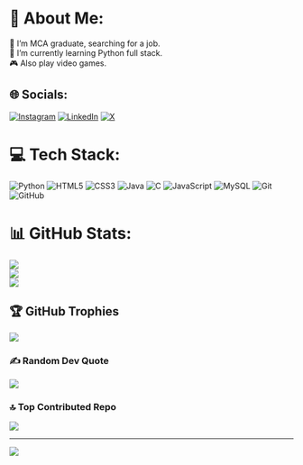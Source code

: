 # 💫 About Me:
🔭 I’m MCA graduate, searching for a job.<br>🌱 I’m currently learning Python full stack.<br>🎮 Also play video games.


## 🌐 Socials:
[![Instagram](https://img.shields.io/badge/Instagram-%23E4405F.svg?logo=Instagram&logoColor=white)](balaji_raina_) [![LinkedIn](https://img.shields.io/badge/LinkedIn-%230077B5.svg?logo=linkedin&logoColor=white)](balaji-b-ba1b44229) [![X](https://img.shields.io/badge/X-black.svg?logo=X&logoColor=white)](balaji_raina_) 

# 💻 Tech Stack:
![Python](https://img.shields.io/badge/python-3670A0?style=for-the-badge&logo=python&logoColor=ffdd54) ![HTML5](https://img.shields.io/badge/html5-%23E34F26.svg?style=for-the-badge&logo=html5&logoColor=white) ![CSS3](https://img.shields.io/badge/css3-%231572B6.svg?style=for-the-badge&logo=css3&logoColor=white) ![Java](https://img.shields.io/badge/java-%23ED8B00.svg?style=for-the-badge&logo=openjdk&logoColor=white) ![C](https://img.shields.io/badge/c-%2300599C.svg?style=for-the-badge&logo=c&logoColor=white) ![JavaScript](https://img.shields.io/badge/javascript-%23323330.svg?style=for-the-badge&logo=javascript&logoColor=%23F7DF1E) ![MySQL](https://img.shields.io/badge/mysql-4479A1.svg?style=for-the-badge&logo=mysql&logoColor=white) ![Git](https://img.shields.io/badge/git-%23F05033.svg?style=for-the-badge&logo=git&logoColor=white) ![GitHub](https://img.shields.io/badge/github-%23121011.svg?style=for-the-badge&logo=github&logoColor=white)
# 📊 GitHub Stats:
![](https://github-readme-stats.vercel.app/api?username=Balaji-B-GIT&theme=github_dark&hide_border=false&include_all_commits=false&count_private=false)<br/>
![](https://github-readme-streak-stats.herokuapp.com/?user=Balaji-B-GIT&theme=github_dark&hide_border=false)<br/>
![](https://github-readme-stats.vercel.app/api/top-langs/?username=Balaji-B-GIT&theme=github_dark&hide_border=false&include_all_commits=false&count_private=false&layout=compact)

## 🏆 GitHub Trophies
![](https://github-profile-trophy.vercel.app/?username=Balaji-B-GIT&theme=radical&no-frame=true&no-bg=true&margin-w=4)

### ✍️ Random Dev Quote
![](https://quotes-github-readme.vercel.app/api?type=horizontal&theme=radical)

### 🔝 Top Contributed Repo
![](https://github-contributor-stats.vercel.app/api?username=Balaji-B-GIT&limit=5&theme=github_dark&combine_all_yearly_contributions=true)

---
[![](https://visitcount.itsvg.in/api?id=Balaji-B-GIT&icon=5&color=0)](https://visitcount.itsvg.in)

<!-- Proudly created with GPRM ( https://gprm.itsvg.in ) -->
